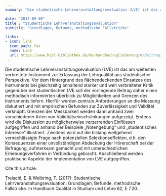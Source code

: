 ```yaml
---
summary: "Die studentische Lehrveranstaltungsevaluation (LVE) ist das am weitesten verbreitete Instrument zur Erfassung der Lehrqualität aus studentischer Perspektive. Vor dem Hintergrund des flächendeckenden Einsatzes des Instruments bei gleichzeitig anhaltend starker und weit verbreiteter Kritik gegenüber der studentischen LVE soll der vorliegende Beitrag daher einen  ..."

date: "2017-09-09"
title : "Studentische Lehrveranstaltungsevaluation"
subtitle: "Grundlagen, Befunde, methodische Fallstricke"

links:
- icon: link
  icon_pack: fas
  name: Link
  url: https://www.hqsl-bibliothek.de/de/handbuch/gliederung/#/Beitragsdetailansicht/447/2028/Studentische-Lehrveranstaltungsevaluation---Grundlagen%252C-Befunde%252C-methodische-Fallstricke
---
```




Die studentische Lehrveranstaltungsevaluation (LVE) ist das am weitesten verbreitete Instrument zur Erfassung der Lehrqualität aus studentischer Perspektive. Vor dem Hintergrund des flächendeckenden Einsatzes des Instruments bei gleichzeitig anhaltend starker und weit verbreiteter Kritik gegenüber der studentischen LVE soll der vorliegende Beitrag daher einen methodisch informierten überblick zu Möglichkeiten und Grenzen des Instruments liefern. Hierfür werden zentrale Anforderungen an die Messung diskutiert und mit empirischen Befunden zur Zuverlässigkeit und Validität verknüpft. Grenzen der Messbarkeit werden dann anhand zwei verschiedener Arten von Validitätseinschränkungen aufgezeigt. Erstens wird die Diskussion zu möglicherweise verzerrenden Einflüssen aufgegriffen und anhand der Beispiele „Notengebung“ und „studentisches Interesse“ illustriert. Zweitens wird auf die bislang weitgehend vernachlässigte Frage nach potenziellen Selektionseffekten, d.h. den Konsequenzen einer unvollständigen Abdeckung der Hörerschaft bei der Befragung, aufmerksam gemacht und mit unterschiedlichen Erhebungsverfahren in Verbindung gebracht. Abschließend werden praktische Aspekte der Implementation von LVE aufgegriffen.

Cite this article:

Treischl, E. & Wolbring, T. (2017): Studentische Lehrveranstaltungsevaluation: Grundlagen, Befunde, methodische Fallstricke. In Handbuch Qualität in Studium und Lehre 62, E 7.20.
